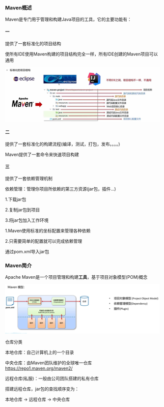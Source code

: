 ### Maven概述

Maven是专门用于管理和构建Java项目的工具，它的主要功能有：



#### 一

提供了一套标准化的项目结构

使所有IDE使用Maven构建的项目结构完全一样，所有IDE创建的Maven项目可以通用

<img src="图片/Maven项目构建.png" alt="Maven项目构建" style="zoom:67%;" />



#### 二

提供了一套标准化的构建流程(编译，测试，打包，发布。。。。)

Maven提供了一套命令来快速项目构建



#### 三

提供了一套依赖管理机制

依赖管理：管理你项目所依赖的第三方资源(jar包，插件...)

1.下载jar包

2.复制jar包到项目

3.将jar包加入工作环境



1.Maven使用标准的坐标配置来管理各种依赖

2.只需要简单的配置就可以完成依赖管理

通过pom.xml导入jar包



### Maven简介

Apache Maven是一个项目管理和构建**工具**，基于项目对象模型(POM)概念

<img src="图片/maven简介.png" alt="maven简介" style="zoom:67%;" />

 

仓库分类

本地仓库：自己计算机上的一个目录

中央仓库：由Maven团队维护的全球唯一仓库  https://repo1.maven.org/maven2/

远程仓库(私服)：一般由公司团队搭建的私有仓库



搭建远程仓库，jar包的查找顺序变为：

本地仓库 -> 远程仓库 -> 中央仓库